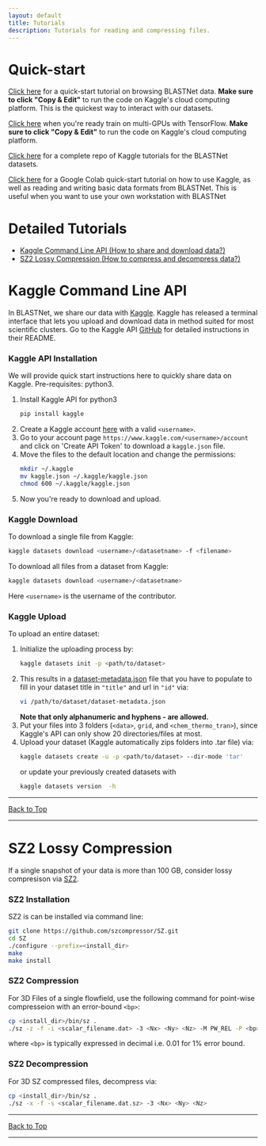 ```yaml
---
layout: default
title: Tutorials
description: Tutorials for reading and compressing files.
---
```


# Quick-start

[Click here](https://www.kaggle.com/code/waitongchung/smallhit-browsedata) for a quick-start tutorial on browsing BLASTNet data. **Make sure to click "Copy & Edit"** to run the code on Kaggle's cloud computing platform. This is the quickest way to interact with our datasets.

[Click here](https://www.kaggle.com/code/waitongchung/smallhit-tfmultigpu) when you're ready train on multi-GPUs with TensorFlow. **Make sure to click "Copy & Edit"** to run the code on Kaggle's cloud computing platform.

[Click here](https://github.com/blastnet/kaggle_tutorials) for a complete repo of Kaggle tutorials for the BLASTNet datasets.

[Click here](https://colab.research.google.com/drive/1_dk1IPQsOK-Dxq9VYSci4lB_LOyVCb5c?usp=sharing) for a Google Colab quick-start tutorial on how to use Kaggle, as well as reading and writing basic data formats from BLASTNet. This is useful when you want to use your own workstation with BLASTNet

<!-- ___ -->


# Detailed Tutorials
* [Kaggle Command Line API (How to share and download data?)](#kaggle-command-line-api)
* [SZ2 Lossy Compression (How to compress and decompress data?)](#sz2-lossy-compression)
<!-- * [BLASTNet Data Formats (How to read and write data?)](#blastnet-data-formats) -->

<!-- ___ -->



# Kaggle Command Line API

In BLASTNet, we share our data with [Kaggle](https://www.kaggle.com/). Kaggle has released a terminal interface that lets you upload and download data in method suited for most scientific clusters. Go to the Kaggle API [GitHub](https://github.com/Kaggle/kaggle-api) for detailed instructions in their README.

### Kaggle API Installation

We will provide quick start instructions here to quickly share data on Kaggle. Pre-requisites: python3.

1. Install Kaggle API for python3
	```bash
	pip install kaggle
	```
2. Create a Kaggle account [here](https://www.kaggle.com/) with a valid `<username>`.
3. Go to your account page `https://www.kaggle.com/<username>/account` and click on 'Create API Token' to download a `kaggle.json` file.
4. Move the files to the default location and change the permissions:
	```bash
	mkdir ~/.kaggle
	mv kaggle.json ~/.kaggle/kaggle.json
	chmod 600 ~/.kaggle/kaggle.json
	```
5. Now you're ready to download and upload.

### Kaggle Download

To download a single file from Kaggle:
```bash
kaggle datasets download <username>/<datasetname> -f <filename> 
```
To download all files from a dataset from Kaggle:
```bash
kaggle datasets download <username>/<datasetname> 
```
Here `<username>` is the username of the contributor.

### Kaggle Upload
To upload an entire dataset:

1. Initialize the uploading process by:
	```bash
	kaggle datasets init -p <path/to/dataset>
	```
2. This results in a [dataset-metadata.json](https://github.com/Kaggle/kaggle-api/wiki/Dataset-Metadata) file that you have to populate to fill in your dataset title in `"title"` and url in `"id"` via:
	```bash
	vi /path/to/dataset/dataset-metadata.json
	```
	**Note that only alphanumeric and hyphens - are allowed.**
3. Put your files into 3 folders (`<data>`, `grid`, and `<chem_thermo_tran>`), since Kaggle's API can only show 20 directories/files at most.
4. Upload your dataset (Kaggle automatically zips folders into .tar file) via:
	```bash
	kaggle datasets create -u -p <path/to/dataset> --dir-mode 'tar'
	```
	or update your previously created datasets with
	```bash
	kaggle datasets version  -h
	```
___


[Back to Top](#list-of-tutorials)

___


# SZ2 Lossy Compression

If a single snapshot of your data is more than 100 GB, consider lossy compresison via [SZ2](https://github.com/szcompressor/SZ). 

### SZ2 Installation

SZ2 is can be installed via command line:
```bash
git clone https://github.com/szcompressor/SZ.git
cd SZ
./configure --prefix=<install_dir>
make
make install
```

### SZ2 Compression

For 3D Files of a single flowfield, use the following command for point-wise compresseion with an error-bound `<bp>`:

```bash
cp <install_dir>/bin/sz .
./sz -z -f -i <scalar_filename.dat> -3 <Nx> <Ny> <Nz> -M PW_REL -P <bp>
```
 
where `<bp>` is typically expressed in decimal i.e. 0.01 for 1% error bound.

### SZ2 Decompression
For 3D SZ compressed files, decompress via:
```bash
cp <install_dir>/bin/sz .
./sz -x -f -s <scalar_filename.dat.sz> -3 <Nx> <Ny> <Nz>
```


___


[Back to Top](#list-of-tutorials)

___


<!-- # BLASTNet Data Formats -->
